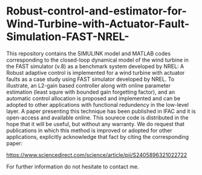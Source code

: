 # Robust-control-and-estimator-for-Wind-Turbine-with-Actuator-Fault-Simulation-FAST-NREL-
This repository contains the SIMULINK model and MATLAB codes corresponding to the closed-loop dynamical model of the wind turbine in the FAST simulator (v.8) as a benchmark system developed by NREL:
A Robust adaptive control is implemented for a wind turbine with actuator faults as a case study using FAST simulator developed by NREL. To illustrate, an L2-gain based controller along with online parameter estimation (least squre with bounded gain forgetting factor), and an automatic control allocation is proposed and implemented and can be adopted to other applications with functional redundency in the low-level layer. 
A paper presenting this technique has been published in IFAC and it is open-access and available online. 
This sourece code is distributed in the hope that it will be useful, but without any warranty. We do request that publications in which this method is improved or adopted for other applications, explicitly acknowledge that fact by citing the corresponding paper:

https://www.sciencedirect.com/science/article/pii/S2405896321022722

For further information do not hesitate to contact me.

